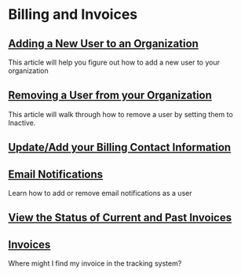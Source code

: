 # Billing and Invoices

## [Adding a New User to an Organization](https://mrets.github.io/Help/billing_adding_new_user)
This article will help you figure out how to add a new user to your organization

## [Removing a User from your Organization](https://mrets.github.io/Help/billing_removing_user)
This article will walk through how to remove a user by setting them to Inactive.

## [Update/Add your Billing Contact Information](https://mrets.github.io/Help/billing_add_update_billing_info)

## [Email Notifications](https://mrets.github.io/Help/billing_email_notifications)
Learn how to add or remove email notifications as a user

## [View the Status of Current and Past Invoices](https://mrets.github.io/Help/billing_viewing_invoices)

## [Invoices](https://mrets.github.io/Help/invoices)
Where might I find my invoice in the tracking system?
